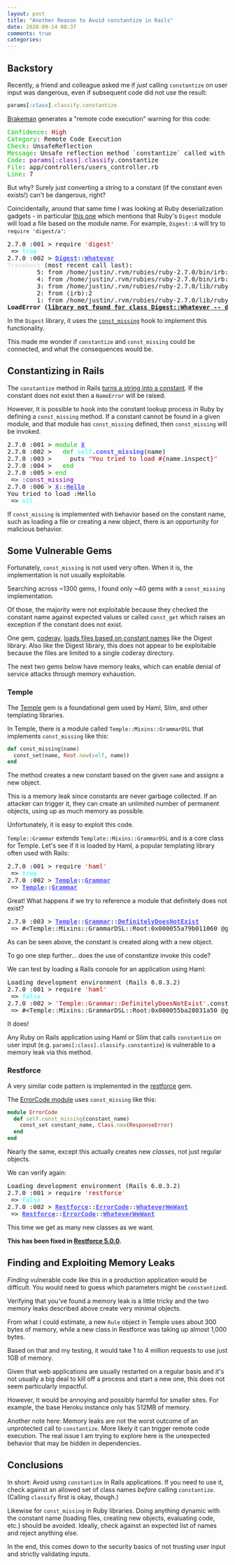 ```yaml
---
layout: post
title: "Another Reason to Avoid constantize in Rails"
date: 2020-09-14 08:37
comments: true
categories: 
---
```


## Backstory

Recently, a friend and colleague asked me if _just_ calling `constantize` on user input was dangerous, even if subsequent code did not use the result:

```ruby
params[:class].classify.constantize
```

[Brakeman](https://brakemanscanner.org/) generates a "remote code execution" warning for this code:

<pre>
<font color="#00C300">Confidence</font>: <font color="#AA0000">High</font>
<font color="#00C300">Category</font>: Remote Code Execution
<font color="#00C300">Check</font>: UnsafeReflection
<font color="#00C300">Message</font>: Unsafe reflection method `constantize` called with parameter value
<font color="#00C300">Code</font>: <font color="#6C009B">params[:class].classify</font>.constantize
<font color="#00C300">File</font>: app/controllers/users_controller.rb
<font color="#00C300">Line</font>: 7
</pre>

But why? Surely just converting a string to a constant (if the constant even exists!) can't be dangerous, right?

Coincidentally, around that same time I was looking at Ruby deserialization gadgets - in particular [this one](https://www.elttam.com/blog/ruby-deserialization/) which mentions that Ruby's `Digest` module will load a file based on the module name. For example, `Digest::A` will try to `require 'digest/a'`:

<pre>2.7.0 :001 &gt; require <font color="#FF5555"><b>&apos;</b></font><font color="#AA0000">digest</font><font color="#FF5555"><b>&apos;</b></font>
 =&gt; <font color="#55FFFF"><b>true</b></font> 
2.7.0 :002 &gt; <font color="#5555FF"><u style="text-decoration-style:single"><b>Digest</b></u></font>::<font color="#5555FF"><u style="text-decoration-style:single"><b>Whatever</b></u></font>
<font color="#DEDEDE"><b>Traceback</b></font> (most recent call last):
        5: from /home/justin/.rvm/rubies/ruby-2.7.0/bin/irb:23:in `&lt;main&gt;&apos;
        4: from /home/justin/.rvm/rubies/ruby-2.7.0/bin/irb:23:in `load&apos;
        3: from /home/justin/.rvm/rubies/ruby-2.7.0/lib/ruby/gems/2.7.0/gems/irb-1.2.1/exe/irb:11:in `&lt;top (required)&gt;&apos;
        2: from (irb):2
        1: from /home/justin/.rvm/rubies/ruby-2.7.0/lib/ruby/2.7.0/digest.rb:16:in `const_missing&apos;
<font><b>LoadError (</b><u style="text-decoration-style:single"><b>library not found for class Digest::Whatever -- digest/whatever</b></u><b>)</b></font></pre>

In the `Digest` library, it uses the [`const_missing`](https://rdoc.info/stdlib/core/Module:const_missing) hook to implement this functionality.

This made me wonder if `constantize` and `const_missing` could be connected, and what the consequences would be.

## Constantizing in Rails

The `constantize` method in Rails [turns a string into a constant](https://api.rubyonrails.org/classes/String.html#method-i-constantize). If the constant does not exist then a `NameError` will be raised.

However, it is possible to hook into the constant lookup process in Ruby by defining a `const_missing` method. If a constant cannot be found in a given module, and that module has `const_missing` defined, then `const_missing` will be invoked.

<pre>2.7.0 :001 &gt; <font color="#00C300">module</font> <font color="#5555FF"><u style="text-decoration-style:single"><b>X</b></u></font>
2.7.0 :002 &gt;   <font color="#00C300">def</font> <font color="#55FFFF"><b>self</b></font>.<font color="#5555FF"><b>const_missing</b></font>(name)
2.7.0 :003 &gt;     puts <font color="#FF5555"><b>&quot;</b></font><font color="#AA0000">You tried to load #{</font>name.inspect<font color="#AA0000">}</font><font color="#FF5555"><b>&quot;</b></font>
2.7.0 :004 &gt;   <font color="#00C300">end</font>
2.7.0 :005 &gt; <font color="#00C300">end</font>
 =&gt; <font color="#6C009B">:const_missing</font> 
2.7.0 :006 &gt; <font color="#5555FF"><u style="text-decoration-style:single"><b>X</b></u></font>::<font color="#5555FF"><u style="text-decoration-style:single"><b>Hello</b></u></font>
You tried to load :Hello
 =&gt; <font color="#55FFFF"><b>nil</b></font></pre>

If `const_missing` is implemented with behavior based on the constant name, such as loading a file or creating a new object, there is an opportunity for malicious behavior.

## Some Vulnerable Gems

Fortunately, `const_missing` is not used very often. When it is, the implementation is not usually exploitable.

Searching across ~1300 gems, I found only ~40 gems with a `const_missing` implementation.

Of those, the majority were not exploitable because they checked the constant name against expected values or called `const_get` which raises an exception if the constant does not exist.

One gem, [coderay](https://github.com/rubychan/coderay), [loads files based on constant names](https://github.com/rubychan/coderay/blob/d38502167541a1cd1b505a0e468e0098e3ae7538/lib/coderay/helpers/plugin_host.rb#L59-L67) like the Digest library. Also like the Digest library, this does not appear to be exploitable because the files are limited to a single coderay directory.

The next two gems below have memory leaks, which can enable denial of service attacks through memory exhaustion. 

### Temple

The [Temple](https://github.com/judofyr/temple) gem is a foundational gem used by Haml, Slim, and other templating libraries.

In Temple, there is a module called `Temple::Mixins::GrammarDSL` that implements `const_missing` like this:

```ruby
def const_missing(name)
  const_set(name, Root.new(self, name))
end
```

The method creates a new constant based on the given `name` and assigns a new object.

This is a memory leak since constants are never garbage collected. If an attacker can trigger it, they can create an unlimited number of permanent objects, using up as much memory as possible.

Unfortunately, it is easy to exploit this code.

`Temple::Grammar` extends `Template::Mixins::GrammarDSL` and is a core class for Temple. Let's see if it is loaded by Haml, a popular templating library often used with Rails:

<pre>2.7.0 :001 &gt; require <font color="#FF5555"><b>&apos;</b></font><font color="#AA0000">haml</font><font color="#FF5555"><b>&apos;</b></font>
 =&gt; <font color="#55FFFF"><b>true</b></font> 
2.7.0 :002 &gt; <font color="#5555FF"><u style="text-decoration-style:single"><b>Temple</b></u></font>::<font color="#5555FF"><u style="text-decoration-style:single"><b>Grammar</b></u></font>
 =&gt; <font color="#5555FF"><u style="text-decoration-style:single"><b>Temple</b></u></font>::<font color="#5555FF"><u style="text-decoration-style:single"><b>Grammar</b></u></font> </pre>

Great! What happens if we try to reference a module that definitely does not exist?

<pre>2.7.0 :003 &gt; <font color="#5555FF"><u style="text-decoration-style:single"><b>Temple</b></u></font>::<font color="#5555FF"><u style="text-decoration-style:single"><b>Grammar</b></u></font>::<font color="#5555FF"><u style="text-decoration-style:single"><b>DefinitelyDoesNotExist</b></u></font>
 =&gt; #&lt;Temple::Mixins::GrammarDSL::Root:0x000055a79b011060 @grammar=Temple::Grammar, @children=[], @name=:DefinitelyDoesNotExist&gt; </pre>

As can be seen above, the constant is created along with a new object.

To go one step further... does the use of constantize invoke this code?

We can test by loading a Rails console for an application using Haml:

<pre>Loading development environment (Rails 6.0.3.2)
2.7.0 :001 &gt; require <font color="#FF5555"><b>&apos;</b></font><font color="#AA0000">haml</font><font color="#FF5555"><b>&apos;</b></font>
 =&gt; <font color="#55FFFF"><b>false</b></font> 
2.7.0 :002 &gt; <font color="#FF5555"><b>&apos;</b></font><font color="#AA0000">Temple::Grammar::DefinitelyDoesNotExist</font><font color="#FF5555"><b>&apos;</b></font>.constantize
 =&gt; #&lt;Temple::Mixins::GrammarDSL::Root:0x000055ba28031a50 @grammar=Temple::Grammar, @children=[], @name=:DefinitelyDoesNotExist&gt; 
</pre>

It does!

Any Ruby on Rails application using Haml or Slim that calls `constantize` on user input (e.g. `params[:class].classify.constantize`) is vulnerable to a memory leak via this method.

### Restforce

A very similar code pattern is implemented in the [restforce](https://github.com/restforce/restforce) gem.

The [ErrorCode module](https://github.com/restforce/restforce/blob/b14175a9072fb6333c1c1b3dce2bb498c022a1b3/lib/restforce.rb#L65-L67) uses `const_missing` like this:

```ruby
module ErrorCode
  def self.const_missing(constant_name)
    const_set constant_name, Class.new(ResponseError)
  end
end
```

Nearly the same, except this actually creates new _classes_, not just regular objects.

We can verify again:

<pre>Loading development environment (Rails 6.0.3.2)
2.7.0 :001 &gt; require <font color="#FF5555"><b>&apos;</b></font><font color="#AA0000">restforce</font><font color="#FF5555"><b>&apos;</b></font>
 =&gt; <font color="#55FFFF"><b>false</b></font> 
2.7.0 :002 &gt; <font color="#5555FF"><u style="text-decoration-style:single"><b>Restforce</b></u></font>::<font color="#5555FF"><u style="text-decoration-style:single"><b>ErrorCode</b></u></font>::<font color="#5555FF"><u style="text-decoration-style:single"><b>WhateverWeWant</b></u></font>
 =&gt; <font color="#5555FF"><u style="text-decoration-style:single"><b>Restforce</b></u></font>::<font color="#5555FF"><u style="text-decoration-style:single"><b>ErrorCode</b></u></font>::<font color="#5555FF"><u style="text-decoration-style:single"><b>WhateverWeWant</b></u></font> 
</pre>

This time we get as many new classes as we want.

**This has been fixed in [Restforce 5.0.0](https://github.com/restforce/restforce/blob/master/CHANGELOG.md#500-jul-10-2020).**

## Finding and Exploiting Memory Leaks

_Finding_ vulnerable code like this in a production application would be difficult. You would need to guess which parameters might be `constantize`d.

Verifying that you've found a memory leak is a little tricky and the two memory leaks described above create very minimal objects.

From what I could estimate, a new `Rule` object in Temple uses about 300 bytes of memory, while a new class in Restforce was taking up almost 1,000 bytes.

Based on that and my testing, it would take 1 to 4 million requests to use just 1GB of memory.

Given that web applications are usually restarted on a regular basis and it's not usually a big deal to kill off a process and start a new one, this does not seem particularly impactful.

However, it would be annoying and possibly harmful for smaller sites. For example, the base Heroku instance only has 512MB of memory.

Another note here: Memory leaks are not the worst outcome of an unprotected call to `constantize`. More likely it can trigger remote code execution. The real issue I am trying to explore here is the unexpected behavior that may be hidden in dependencies.

## Conclusions

In short: Avoid using `constantize` in Rails applications. If you need to use it, check against an allowed set of class names _before_ calling `constantize`. (Calling `classify` first is okay, though.)

Likewise for `const_missing` in Ruby libraries. Doing anything dynamic with the constant name (loading files, creating new objects, evaluating code, etc.) should be avoided. Ideally, check against an expected list of names and reject anything else.

In the end, this comes down to the security basics of not trusting user input and strictly validating inputs.

